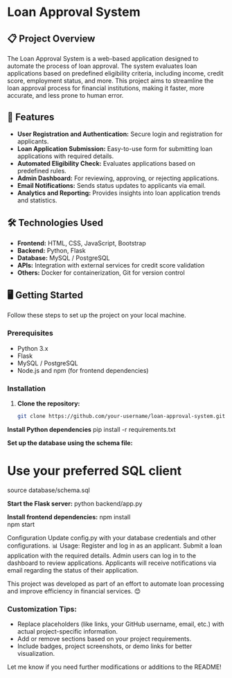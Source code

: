 # Loan Approval System


## 📋 Project Overview

The Loan Approval System is a web-based application designed to automate the process of loan approval. The system evaluates loan applications based on predefined eligibility criteria, including income, credit score, employment status, and more. This project aims to streamline the loan approval process for financial institutions, making it faster, more accurate, and less prone to human error.

## 🚀 Features

- **User Registration and Authentication:** Secure login and registration for applicants.
- **Loan Application Submission:** Easy-to-use form for submitting loan applications with required details.
- **Automated Eligibility Check:** Evaluates applications based on predefined rules.
- **Admin Dashboard:** For reviewing, approving, or rejecting applications.
- **Email Notifications:** Sends status updates to applicants via email.
- **Analytics and Reporting:** Provides insights into loan application trends and statistics.

## 🛠️ Technologies Used

- **Frontend:** HTML, CSS, JavaScript, Bootstrap
- **Backend:** Python, Flask
- **Database:** MySQL / PostgreSQL
- **APIs:** Integration with external services for credit score validation
- **Others:** Docker for containerization, Git for version control


## 🖥️ Getting Started

Follow these steps to set up the project on your local machine.

### Prerequisites

- Python 3.x
- Flask
- MySQL / PostgreSQL
- Node.js and npm (for frontend dependencies)

### Installation

1. **Clone the repository:**
   ```bash
   git clone https://github.com/your-username/loan-approval-system.git
   
<b>Install Python dependencies</b>
pip install -r requirements.txt

<b>Set up the database using the schema file:</b>
# Use your preferred SQL client
source database/schema.sql

<b>Start the Flask server:</B>
python backend/app.py

<b>Install frontend dependencies:</b>
npm install<br>
npm start

Configuration
Update config.py with your database credentials and other configurations.
📊 Usage:
Register and log in as an applicant.
Submit a loan application with the required details.
Admin users can log in to the dashboard to review applications.
Applicants will receive notifications via email regarding the status of their application.

This project was developed as part of an effort to automate loan processing and improve efficiency in financial services. 😊
### Customization Tips:
- Replace placeholders (like links, your GitHub username, email, etc.) with actual project-specific information.
- Add or remove sections based on your project requirements.
- Include badges, project screenshots, or demo links for better visualization.

Let me know if you need further modifications or additions to the README!


